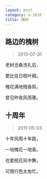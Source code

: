 ```yaml
---
layout: post
category: a-2010
title: 槐树
---
```


## 路边的槐树 ##

> 2013-07-31

老树沧桑洗礼后，

更比往日枝叶稠。

槐花满地残香殒，

曾见昨夜风雨骤。

## 十周年 ##

> 2011-05-03

十年风雨十年路，

一地槐花一地香。

也爱桃花风中舞，

可恨行色太匆忙。
